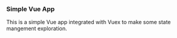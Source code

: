 ### Simple Vue App

This is a simple Vue app integrated with Vuex to make some state mangement exploration.